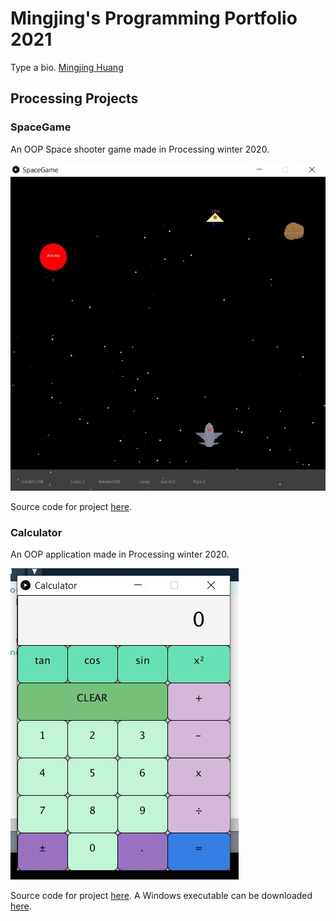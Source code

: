 # Mingjing's Programming Portfolio 2021
Type a bio. [Mingjing Huang](mailto:mingjingviolet@gmail.com)


## Processing Projects

### SpaceGame

An OOP Space shooter game made in Processing winter 2020.

![SpaceGame](https://github.com/1498185276/programmingPortfolio/blob/gh-pages/images/SpaceGame.JPG?raw=true)

Source code for project [here](https://github.com/1498185276/programmingPortfolio/tree/gh-pages/src/SpaceGame).

### Calculator

An OOP application made in Processing winter 2020.

![Calculator](https://github.com/1498185276/programmingPortfolio/blob/gh-pages/images/Calculator.JPG?raw=true)

Source code for project [here](https://github.com/1498185276/programmingPortfolio/tree/gh-pages/src/Calculator). A Windows executable can be downloaded [here](https://github.com/1498185276/programmingPortfolio/blob/gh-pages/src/Calculator/application.windows64.zip).

